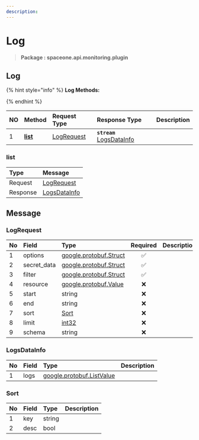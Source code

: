 ```yaml
---
description:  
---
```

# Log

>  **Package : spaceone.api.monitoring.plugin**

## Log

{% hint style="info" %}
**Log Methods:**

{%  endhint %}


| NO |  Method | Request Type | Response Type | Description |
| :--- | :--- | :--- | :--- | :--- |
| 1 | [**list**](log.md#list)|   [LogRequest](log.md#logrequest) | **`stream`**   [LogsDataInfo](log.md#logsdatainfo) |  | 
 

 
### list


| Type | Message |
| :--- | :--- |
| Request | [LogRequest](log.md#logrequest) |
| Response |  [LogsDataInfo](log.md#logsdatainfo)  |


## 

## Message

### LogRequest
| No | Field | Type | Required | Description |
| :--- | :--- | :--- | :---: | :--- |
| 1 | options |[google.protobuf.Struct](https://github.com/protocolbuffers/protobuf/blob/master/src/google/protobuf/struct.proto)|✅| |
| 2 | secret_data |[google.protobuf.Struct](https://github.com/protocolbuffers/protobuf/blob/master/src/google/protobuf/struct.proto)|✅| |
| 3 | filter |[google.protobuf.Struct](https://github.com/protocolbuffers/protobuf/blob/master/src/google/protobuf/struct.proto)|✅| |
| 4 | resource |[google.protobuf.Value](https://developers.google.com/protocol-buffers/docs/reference/overview)|❌| |
| 5 | start |string|❌| |
| 6 | end |string|❌| |
| 7 | sort |[Sort](log.md#sort)|❌| |
| 8 | limit |[int32](https://github.com/protocolbuffers/protobuf/blob/master/src/google/protobuf/type.proto)|❌| |
| 9 | schema |string|❌| |

### LogsDataInfo
| No | Field | Type |  Description |
| :--- | :--- | :--- | :--- |
| 1 | logs |[google.protobuf.ListValue](https://developers.google.com/protocol-buffers/docs/reference/overview) | |

### Sort
| No | Field | Type |  Description |
| :--- | :--- | :--- | :--- |
| 1 | key |string | |
| 2 | desc |bool | |
